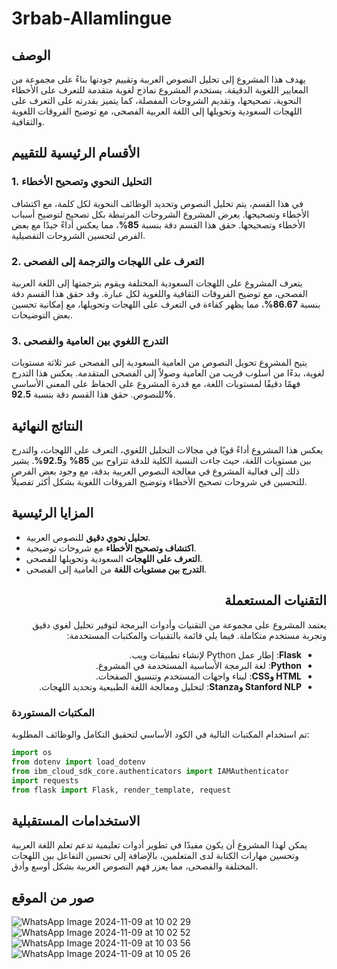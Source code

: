 # 3rbab-Allamlingue

## الوصف

يهدف هذا المشروع إلى تحليل النصوص العربية وتقييم جودتها بناءً على مجموعة من المعايير اللغوية الدقيقة. يستخدم المشروع نماذج لغوية متقدمة للتعرف على الأخطاء النحوية، تصحيحها، وتقديم الشروحات المفصلة، كما يتميز بقدرته على التعرف على اللهجات السعودية وتحويلها إلى اللغة العربية الفصحى، مع توضيح الفروقات اللغوية والثقافية.

## الأقسام الرئيسية للتقييم

### 1. التحليل النحوي وتصحيح الأخطاء
في هذا القسم، يتم تحليل النصوص وتحديد الوظائف النحوية لكل كلمة، مع اكتشاف الأخطاء وتصحيحها. يعرض المشروع الشروحات المرتبطة بكل تصحيح لتوضيح أسباب الأخطاء وتصحيحها. حقق هذا القسم دقة بنسبة **85%**، مما يعكس أداءً جيدًا مع بعض الفرص لتحسين الشروحات التفصيلية.

### 2. التعرف على اللهجات والترجمة إلى الفصحى
يتعرف المشروع على اللهجات السعودية المختلفة ويقوم بترجمتها إلى اللغة العربية الفصحى، مع توضيح الفروقات الثقافية واللغوية لكل عبارة. وقد حقق هذا القسم دقة بنسبة **86.67%**، مما يظهر كفاءة في التعرف على اللهجات وتحويلها، مع إمكانية تحسين بعض التوضيحات.

### 3. التدرج اللغوي بين العامية والفصحى
يتيح المشروع تحويل النصوص من العامية السعودية إلى الفصحى عبر ثلاثة مستويات لغوية، بدءًا من أسلوب قريب من العامية وصولاً إلى الفصحى المتقدمة. يعكس هذا التدرج فهمًا دقيقًا لمستويات اللغة، مع قدرة المشروع على الحفاظ على المعنى الأساسي للنصوص. حقق هذا القسم دقة بنسبة **92.5%**.

## النتائج النهائية

يعكس هذا المشروع أداءً قويًا في مجالات التحليل اللغوي، التعرف على اللهجات، والتدرج بين مستويات اللغة، حيث جاءت النسبة الكلية للدقة تتراوح بين **85%** و**92.5%**. يشير ذلك إلى فعالية المشروع في معالجة النصوص العربية بدقة، مع وجود بعض الفرص للتحسين في شروحات تصحيح الأخطاء وتوضيح الفروقات اللغوية بشكل أكثر تفصيلاً.

## المزايا الرئيسية

- **تحليل نحوي دقيق** للنصوص العربية.
- **اكتشاف وتصحيح الأخطاء** مع شروحات توضيحية.
- **التعرف على اللهجات** السعودية وتحويلها للفصحى.
- **التدرج بين مستويات اللغة** من العامية إلى الفصحى.

<div dir="rtl">

## التقنيات المستعملة

يعتمد المشروع على مجموعة من التقنيات وأدوات البرمجة لتوفير تحليل لغوي دقيق وتجربة مستخدم متكاملة. فيما يلي قائمة بالتقنيات والمكتبات المستخدمة:

- **Flask**: إطار عمل Python لإنشاء تطبيقات ويب.
- **Python**: لغة البرمجة الأساسية المستخدمة في المشروع.
- **HTML وCSS**: لبناء واجهات المستخدم وتنسيق الصفحات.
- **Stanford NLP وStanza**: لتحليل ومعالجة اللغة الطبيعية وتحديد اللهجات.

</div>


### المكتبات المستوردة

تم استخدام المكتبات التالية في الكود الأساسي لتحقيق التكامل والوظائف المطلوبة:

```python
import os
from dotenv import load_dotenv
from ibm_cloud_sdk_core.authenticators import IAMAuthenticator
import requests
from flask import Flask, render_template, request
```


## الاستخدامات المستقبلية

يمكن لهذا المشروع أن يكون مفيدًا في تطوير أدوات تعليمية تدعم تعلم اللغة العربية وتحسين مهارات الكتابة لدى المتعلمين، بالإضافة إلى تحسين التفاعل بين اللهجات المختلفة والفصحى، مما يعزز فهم النصوص العربية بشكل أوسع وأدق.

## صور من الموقع


![WhatsApp Image 2024-11-09 at 10 02 29](https://github.com/user-attachments/assets/59482fe5-e7fe-46b8-bb5f-af1b616b822b)
![WhatsApp Image 2024-11-09 at 10 02 52](https://github.com/user-attachments/assets/2ec74584-1594-4f96-a921-8f4d34ba4618)
![WhatsApp Image 2024-11-09 at 10 03 56](https://github.com/user-attachments/assets/c7713ff1-ea30-4657-80b2-dae0c1667b0b)
![WhatsApp Image 2024-11-09 at 10 05 26](https://github.com/user-attachments/assets/ba1b36bc-fb8b-41ae-91d8-3f2cd6b3f89d)




